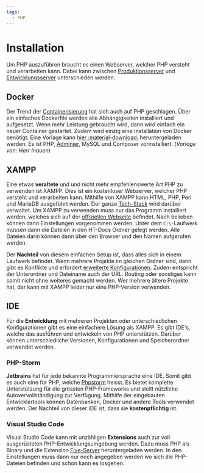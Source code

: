 ```yaml
---
tags:
  - PHP
---
```


# Installation

Um PHP auszuführen braucht es einen Webserver, welcher PHP versteht und verarbeiten kann. Dabei kann zwischen [Produktionsserver](#docker) und [Entwicklungsserver](#ide) unterschieden werden.

## Docker

Der Trend der [Containerisierung](https://www.redhat.com/de/topics/cloud-native-apps/what-is-containerization) hat sich auch auf PHP geschlagen. Über ein einfaches Dockerfile werden alle Abhängigkeiten installiert und aufgesetzt. Wenn mehr Leistung gebraucht wird, dann wird einfach ein neuer Container gestartet. Zudem wird einzig eine Installation von Docker benötigt. Eine Vorlage kann [hier :material-download:](Beispiele/DockerPHP.zip) heruntergeladen werden. Es ist PHP, [Adminier](https://www.adminer.org/), MySQL und Composer vorinstalliert.
(_Vorlage von: Herr Inauen_)

## XAMPP

Eine etwas **veraltete** und und nicht mehr empfehlenswerte Art PHP zu verwenden ist XAMPP. Dies ist ein kostenloser Webserver, welcher PHP versteht und verarbeiten kann. Mithilfe von XAMPP kann HTML, PHP, Perl und MariaDB ausgeführt werden. Der ganze [Tech-Stack](https://blog.hubstaff.com/technology-stack/) wird darüber verwaltet. Um XAMPP zu verwenden muss nur das Programm installiert werden, welches sich auf der [offiziellen Webseite](https://www.apachefriends.org/index.html) befindet. Nach belieben können dann Einstellungen vorgenommen werden. Unter dem `C:\`-Laufwerk müssen dann die Dateien in den HT-Docs Ordner gelegt werden. Alle Dateien darin können dann über den Browser und den Namen aufgerufen werden.

Der **Nachteil** von diesem einfachen Setup ist, dass alles sich in einem Laufwerk befindet. Wenn mehrere Projekte im gleichen Ordner sind, dann gibt es Konflikte und erfordert [erweiterte Konfigurationen](https://tonyfrenzy.medium.com/xampp-serving-from-any-directory-outside-of-htdocs-22a93f1b8815). Zudem entspricht der Unterordner und Dateiname auch der URL. Routing oder sonstiges kann somit nicht ohne weiteres gemacht werden. Wer mehrere ältere Projekte hat, der kann mit XAMPP leider nur eine PHP-Version verwenden.

## IDE

Für die **Entwicklung** mit mehreren Projekten oder unterschiedlichen Konfigurationen gibt es eine einfachere Lösung als XAMPP. Es gibt IDE's, welche das ausführen und entwickeln von PHP unterstützen. Darüber können unterschiedliche Versionen, Konfigurationen und Speicherordner verwendet werden.

### PHP-Storm

**Jetbrains** hat für jede bekannte Programmiersprache eine IDE. Somit gibt es auch eine für PHP, welche [Phpstorm](https://www.jetbrains.com/phpstorm/) heisst. Es bietet komplette Unterstützung für die grössten PHP-Frameworks und stellt nützliche Autovervollständigung zur Verfügung. Mithilfe der eingebauten Entwicklertools können Datenbanken, Docker und andere Tools verwendet werden. Der Nachteil von dieser IDE ist, dass sie **kostenpflichtig** ist.

### Visual Studio Code

Visual Studio Code kann mit unzähligen **Extensions** auch zur voll ausgerüsteten PHP-Entwicklungsumgebung werden. Dazu muss PHP als Binary und die Extension [Five-Server](https://marketplace.visualstudio.com/items?itemName=yandeu.five-server) heruntergeladen werden. In den Einstellungen muss dann nur noch angegeben werden wo sich die PHP-Dateien befinden und schon kann es losgehen.
